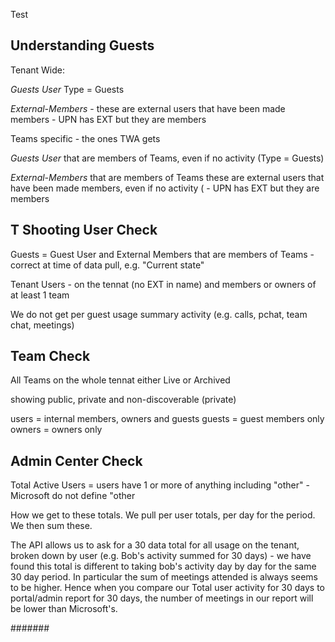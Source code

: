 Test


## Understanding Guests

Tenant Wide:

*Guests User* Type = Guests

*External-Members* - these are external users that have been made members - UPN has EXT but they are members

Teams specific - the ones TWA gets

*Guests User* that are members of Teams, even if no activity (Type = Guests)

*External-Members* that are members of Teams these are external users that have been made members, even if no activity ( - UPN has EXT but they are members


## T Shooting User Check

Guests = Guest User and External Members that are members of Teams - correct at time of data pull, e.g. "Current state"

Tenant Users - on the tennat (no EXT in name) and members or owners of at least 1 team

We do not get per guest usage summary activity (e.g. calls, pchat, team chat, meetings)

## Team Check

All Teams on the whole tennat either Live or Archived

showing public, private and non-discoverable (private)

users = internal members, owners and guests
guests = guest members only
owners = owners only

## Admin Center Check

Total Active Users = users have 1 or more of anything including "other" - Microsoft do not define "other

How we get to these totals. We pull per user totals, per day for the period. We then sum these. 

The API allows us to ask for a 30 data total for all usage on the tenant, broken down by user (e.g. Bob's activity summed for 30 days) - we have found this total is different to taking bob's activity day by day for the same 30 day period. In particular the sum of meetings attended is always seems to be higher. Hence when you compare our Total user activity for 30 days to portal/admin report for 30 days, the number of meetings in our report will be lower than Microsoft's.

#######



